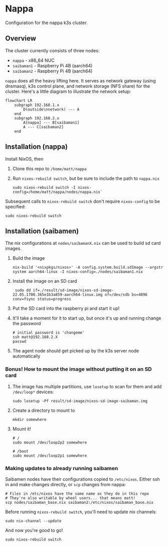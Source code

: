 # Nappa

Configuration for the nappa k3s cluster.

## Overview

The cluster currently consists of three nodes:

* `nappa` - x86_64 NUC
* `saibaman1` - Raspberry Pi 4B (aarch64)
* `saibaman2` - Raspberry Pi 4B (aarch64)

`nappa` does all the heavy lifting here. It serves as network gateway (using dnsmasq), k3s control plane, and network storage (NFS share) for the cluster. Here's a little diagram to illustrate the network setup:

```mermaid
flowchart LR
    subgraph 192.168.1.x
        D(outside\nnetwork) --- A
    end
    subgraph 192.168.2.x
        A[nappa] --- B[saibaman1]
        A --- C[saibaman2]
    end
```

## Installation (nappa)

Install NixOS, then

1. Clone this repo to `/home/matt/nappa`

2. Run `nixos-rebuild switch`, but be sure to include the path to `nappa.nix`

    ```shell
    sudo nixos-rebuild switch -I nixos-config=/home/matt/nappa/nodes/nappa.nix`
    ```

Subsequent calls to `nixos-rebuild switch` don't require `nixos-config` to be specified:

```shell
sudo nixos-rebuild switch
```

## Installation (saibamen)

The nix configurations at `nodes/saibamanX.nix` can be used to build sd card images.

1. Build the image

    ```shell
    nix-build '<nixpkgs/nixos>' -A config.system.build.sdImage --argstr system aarch64-linux -I nixos-config=./nodes/saibaman1.nix
    ```

2. Install the image on an SD card

    ```shell
     sudo dd if=./result/sd-image/nixos-sd-image-22.05.1700.365e1b3a859-aarch64-linux.img of=/dev/sdb bs=4096 conv=fsync status=progress
    ```

3. Put the SD card into the raspberry pi and start it up!

4. It'll take a moment for it to start up, but once it's up and running change the password

    ```shell
    # initial password is 'changeme'
    ssh matt@192.168.2.X
    passwd
    ```

5. The agent node should get picked up by the k3s server node automatically

### Bonus! How to mount the image without putting it on an SD card

1. The image has multiple partitions, use `losetup` to scan for them and add `/dev/loop*` devices:

    ```shell
    sudo losetup -Pf result/sd-image/nixos-sd-image-saibaman.img
    ```

2. Create a directory to mount to

    ```shell
    mkdir somewhere
    ```

3. Mount it!

    ```shell
    # /
    sudo mount /dev/loop2p2 somewhere

    # /boot
    sudo mount /dev/loop2p1 somewhere
    ```

### Making updates to already running saibamen

Saibamen nodes have their configurations copied to `/etc/nixos`. Either ssh in and make changes directly, or `scp` changes from nappa:

```shell
# Files in /etc/nixos have the same name as they do in this repo
# They're also writable by wheel users... that means matt!
scp nodes/saibaman_base.nix saibaman2:/etc/nixos/saibaman_base.nix
```

Before running `nixos-rebuild switch`, you'll need to update nix channels:

```shell
sudo nix-channel --update
```

And now you're good to go!

```shell
sudo nixos-rebuild switch
```
